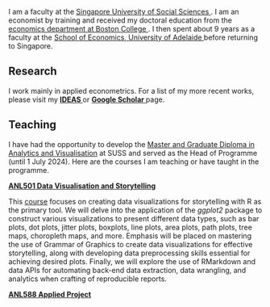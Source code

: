 I am a faculty at the <a href="https://www.suss.edu.sg/"> Singapore University of Social Sciences </a>. I am an economist by training and received my doctoral education from the <a href="https://www.bc.edu/bc-web/schools/morrissey/departments/economics.html"> economics department at Boston College </a>. I then spent about 9 years as a faculty at the <a href="https://able.adelaide.edu.au/economics-and-public-policy/"> School of Economics, University of Adelaide </a> before returning to Singapore.


## Research

I work mainly in applied econometrics. For a list of my more recent works, please visit my <a style="font-weight:bold" href="https://ideas.repec.org/f/psi516.html"> IDEAS </a> or <a style="font-weight:bold" href="https://scholar.google.com.au/citations?user=m7HG2YQAAAAJ&hl=en"> Google Scholar </a> page.


## Teaching

I have had the opportunity to develop the  <a href="https://www.suss.edu.sg/programmes/detail/mavi">Master and Graduate Diploma in Analytics and Visualisation</a> at SUSS and served as the Head of Programme (until 1 July 2024). Here are the courses I am teaching or have taught in the programme.


 <a  style="font-weight:bold" href="https://nicholas-sim.github.io/ANL501-Data-Visualisation-and-Storytelling/">ANL501 Data Visualisation and Storytelling</a>

This <a href="https://nicholas-sim.github.io/ANL501-Data-Visualisation-and-Storytelling/">course</a> focuses on creating data visualizations for storytelling with R as the primary tool. We will delve into the application of the _ggplot2_ package to construct various visualizations to present different data types, such as bar plots, dot plots, jitter plots, boxplots, line plots, area plots, path plots, tree maps, choropleth maps, and more. Emphasis will be placed on mastering the use of Grammar of Graphics to create data visualizations for effective storytelling, along with developing data preprocessing skills essential for achieving desired plots. Finally, we will explore the use of RMarkdown and data APIs for automating back-end data extraction, data wrangling, and analytics when crafting of reproducible reports.


 <a  style="font-weight:bold" href="#">ANL588 Applied Project</a>

